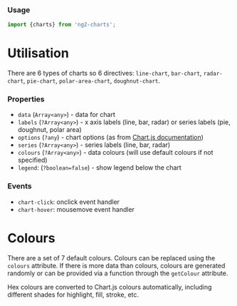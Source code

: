 ### Usage
```typescript
import {charts} from 'ng2-charts';
```

# Utilisation

There are 6 types of charts so 6 directives: `line-chart`, `bar-chart`, `radar-chart`, `pie-chart`,
`polar-area-chart`, `doughnut-chart`.

### Properties

- `data` (`Array<any>`) - data for chart
- `labels` (`?Array<any>`) - x axis labels (line, bar, radar) or series labels (pie, doughnut, polar area)
- `options` (`?any`) - chart options (as from [Chart.js documentation](http://www.chartjs.org/docs/))
- `series` (`?Array<any>`) - series labels (line, bar, radar)
- `colours` (`?Array<any>`) - data colours (will use default colours if not specified)
- `legend`: (`?boolean=false`) - show legend below the chart

### Events

- `chart-click`: onclick event handler
- `chart-hover`: mousemove event handler


# Colours

There are a set of 7 default colours. Colours can be replaced using the `colours` attribute.
If there is more data than colours, colours are generated randomly or can be provided
via a function through the `getColour` attribute.

Hex colours are converted to Chart.js colours automatically,
including different shades for highlight, fill, stroke, etc.
